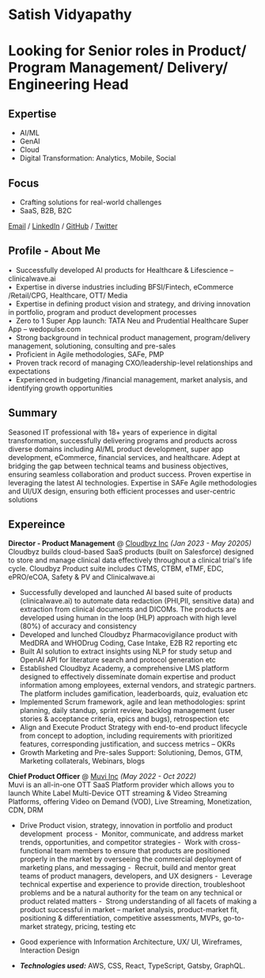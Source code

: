 # Satish Vidyapathy

# Looking for Senior roles in Product/ Program Management/ Delivery/ Engineering Head

## Expertise
- AI/ML
- GenAI
- Cloud
- Digital Transformation: Analytics, Mobile, Social

## Focus
- Crafting solutions for real-world challenges
- SaaS, B2B, B2C

[Email](mailto:satish.vidyapathy@gmail.com) / [LinkedIn](https://www.linkedin.com/in/satishvidyapathy/) / [GitHub](https://github.com/satv99/) / [Twitter](https://x.com/v_satish/) 

##  Profile - About Me
•  Successfully developed AI products for Healthcare & Lifescience – clinicalwave.ai <br>
•  Expertise in diverse industries including BFSI/Fintech, eCommerce /Retail/CPG, Healthcare, OTT/ Media <br>
•  Expertise in defining product vision and strategy, and driving innovation in portfolio, program and product development processes <br>
•  Zero to 1 Super App launch: TATA Neu and Prudential Healthcare Super App – wedopulse.com <br>
•  Strong background in technical product management, program/delivery management, solutioning, consulting and pre-sales <br>
•  Proficient in Agile methodologies, SAFe, PMP <br>
•  Proven track record of managing CXO/leadership-level relationships and expectations <br>
•  Experienced in budgeting /financial management, market analysis, and identifying growth opportunities <br>


##  Summary
Seasoned IT professional with 18+ years of experience in digital transformation, successfully delivering programs and products across diverse domains including AI/ML product development, super app development, eCommerce, financial services, and healthcare. Adept at bridging the gap between technical teams and business objectives, ensuring seamless collaboration and product success. Proven expertise in leveraging the latest AI technologies. Expertise in SAFe Agile methodologies and UI/UX design, ensuring both efficient processes and user-centric solutions

##  Expereince
**Director - Product Management** @ [Cloudbyz Inc](https://Cloudbyz.com/) _(Jan 2023 - May 20205)_ <br>
Cloudbyz builds cloud-based SaaS products (built on Salesforce) designed to store and manage clinical data effectively throughout a clinical trial's life cycle. Cloudbyz Product suite includes CTMS, CTBM, eTMF, EDC, ePRO/eCOA, Safety & PV and Clinicalwave.ai

  - Successfully developed and launched AI based suite of products (clinicalwave.ai) to automate data redaction (PHI,PII, sensitive data) and extraction from clinical documents and DICOMs. The products are developed using human in the loop (HLP) approach with high level (80%) of accuracy and consistency
  - Developed and lunched Cloudbyz Pharmacovigilance product with MedDRA and WHODrug Coding, Case Intake, E2B R2 reporting etc 
  - Built AI solution to extract insights using NLP for study setup and OpenAI API for literature search and protocol generation etc
  - Established Cloudbyz Academy, a comprehensive LMS platform designed to effectively disseminate domain expertise and product     
    information among employees, external vendors, and strategic partners. The platform includes gamification, leaderboards, quiz, 
    evaluation etc
  - Implemented Scrum framework, agile and lean methodologies: sprint planning, daily standup, sprint review, backlog management (user 
    stories & acceptance criteria, epics and bugs), retrospection etc
  - Align and Execute Product Strategy with end-to-end product lifecycle from concept to adoption, including requirements with 
    prioritized features, corresponding justification, and success metrics – OKRs
  - Growth Marketing and Pre-sales Support: Solutioning, Demos, GTM, Marketing collaterals, Webinars, blogs
   
**Chief Product Officer** @ [Muvi Inc](https://Muvi.com/) _(May 2022 - Oct 2022)_ <br>
Muvi is an all-in-one OTT SaaS Platform provider which allows you to launch White Label Multi-Device OTT streaming & Video Streaming Platforms, offering Video on Demand (VOD), Live Streaming, Monetization, CDN, DRM
-  Drive Product vision, strategy, innovation in portfolio and product development  process
-  Monitor, communicate, and address market trends, opportunities, and competitor strategies
-  Work with cross-functional team members to ensure that products are positioned properly in the market by overseeing the commercial 
   deployment of marketing plans, and messaging
-  Recruit, build and mentor great teams of product managers, developers, and UX designers
-  Leverage technical expertise and experience to provide direction, troubleshoot problems and be a natural authority for the team on 
   any technical or product related matters
-  Strong understanding of all facets of making a product successful in market – market analysis, product-market fit, positioning & 
   differentiation, competitive assessments, MVPs, go-to-market strategy, pricing, testing etc
-  Good experience with Information Architecture, UX/ UI, Wireframes, Interaction Design

  - **_Technologies used:_** AWS, CSS, React, TypeScript, Gatsby, GraphQL.
<br><br>
